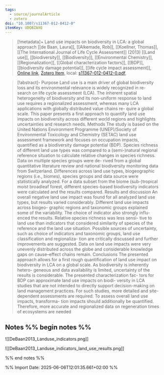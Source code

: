 ```yaml
---
tags:
  - source/journalArticle
  - zotero
doi: "10.1007/s11367-012-0412-0"
itemKey: UDQBZAXQ
---
```

>[!metadata]+
> Land use impacts on biodiversity in LCA: a global approach
> [[de Baan, Laura]], [[Alkemade, Rob]], [[Koellner, Thomas]], 
> [[The International Journal of Life Cycle Assessment]] (2013)
> [[Land use]], [[biodiversity]], [[Biodiversity]], [[Environmental Chemistry]], [[Regionalization]], [[Global characterization factors]], [[BDP]], [[biodiversity damage potential]], [[life cycle impact assessment]], 
> [Online link](http://link.springer.com/10.1007/s11367-012-0412-0), [Zotero Item](zotero://select/library/items/UDQBZAXQ), local: [s11367-012-0412-0.pdf](file://C:/Users/aburg/Documents/references/zotero/storage/IRM223KQ/s11367-012-0412-0.pdf), 

>[!abstract]-
>Purpose Land use is a main driver of global biodiversity loss and its environmental relevance is widely recognized in re- search on life cycle assessment (LCA). The inherent spatial heterogeneity of biodiversity and its non-uniform response to land use requires a regionalized assessment, whereas many LCA applications with globally distributed value chains re- quire a global scale. This paper presents a first approach to quantify land use impacts on biodiversity across different world regions and highlights uncertainties and research needs. Methods The study is based on the United Nations Environment Programme (UNEP)/Society of Environmental Toxicology and Chemistry (SETAC) land use assessment framework and focuses on occupation impacts, quantified as a biodiversity damage potential (BDP). Species richness of different land use types was compared to a (semi-)natural regional reference situation to calculate relative changes in species richness. Data on multiple species groups were de- rived from a global quantitative literature review and national biodiversity monitoring data from Switzerland. Differences across land use types, biogeographic regions (i.e., biomes), species groups and data source were statistically analyzed. For a data subset from the biome (sub-)tropical moist broadleaf forest, different species-based biodiversity indicators were calculated and the results compared. Results and discussion An overall negative land use impact was found for all analyzed land use types, but results varied considerably. Different land use impacts across biogeo- graphic regions and taxonomic groups explained some of the variability. The choice of indicator also strongly influ- enced the results. Relative species richness was less sensi- tive to land use than indicators that considered similarity of species of the reference and the land use situation. Possible sources of uncertainty, such as choice of indicators and taxonomic groups, land use classification and regionaliza- tion are critically discussed and further improvements are suggested. Data on land use impacts were very unevenly distributed across the globe and considerable knowledge gaps on cause–effect chains remain. Conclusions The presented approach allows for a first rough quantification of land use impact on biodiversity in LCA on a global scale. As biodiversity is inherently hetero- geneous and data availability is limited, uncertainty of the results is considerable. The presented characterization fac- tors for BDP can approximate land use impacts on biodi- versity in LCA studies that are not intended to directly support decision-making on land management practices. For such studies, more detailed and site-dependent assessments are required. To assess overall land use impacts, transforma- tion impacts should additionally be quantified. Therefore, more accurate and regionalized data on regeneration times of ecosystems are needed

## Notes %% begin notes %%

![[DeBaan2013_Landuse_indicators.png]]

![[DeBaan2013_Landuse_indicators_land_use_results.png]]

%% end notes %%

%% Import Date: 2025-06-06T12:01:35.661+02:00 %%
